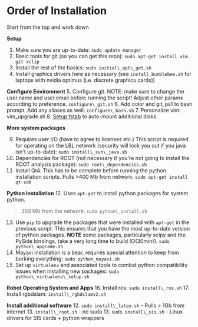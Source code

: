 # Order of Installation

Start from the top and work down

**Setup**
1. Make sure you are up-to-date: `sudo update-manager`
2. Basic tools for git (so you can get this repo):
   `sudo apt-get install vim git xclip`
3. Install the rest of the basics: `sudo initial\_apt\_get.sh`
4. Install graphics drivers here as necessary (see `install_bumblebee.sh` for 
   laptops with nvidia optimus (i.e. discrete graphics cards))

**Configure Environment**
5. Configure git. NOTE: make sure to change the user.name and user.email before
   running the script! Adjust other params according to preference.
   `configure\_git.sh`
6. Add color and git\_ps1 to bash prompt. Add any aliases as well.
   `configure\_bash.sh`
7. Personalize vim: vim\_upgrade.sh
8. [Setup fstab](https://gist.github.com/rossbar/c7bb5c6e0f18631b30fe) to
    auto-mount additional disks

**More system packages**
<!-- Requires some user input - required for LBL network -->
9. Requires user I/O (have to agree to licenses etc.) This script is required 
   for operating on the LBL network (security will lock you out if you java 
   isn't up-to-date):
   `sudo install\_sun\_java.sh`
10. Dependencies for ROOT (not necessary if you're not going to install the
   ROOT analysis package):
   `sudo root\_dependencies.sh`
11. Install Qt4. This has to be complete before running the python installation
   scripts. Pulls >400 Mb from network:
   `sudo apt-get install qt-sdk`

**Python installation**
12. Uses `apt-get` to install python packages for system python.
   >350 Mb from the network: `sudo python\_install.sh`
13. Use `pip` to upgrade the packages that were installed with `apt-get` in
    the previous script. This ensures that you have the most up-to-date version
    of python packages. **NOTE** some packages, particularly scipy and the
    PySide bindings, take a very long time to build (O(30min)).
    `sudo python\_upgrade.sh`
14. Mayavi installation is a bear, requires special attention to keep from
    borking everything:
    `sudo python_mayavi.sh`
15. Set up `virtualenv` and associated tools to combat python compatibility 
    issues when installing new packages:
    `sudo python\_virtualenv\_setup.sh`

**Robot Operating System and Apps**
16. Install ros: `sudo install\_ros.sh`
17. Install rgbdslam: `install\_rgbdslamv2.sh`

**Install additional software**
12. `sudo install\_latex.sh` - Pulls > 1Gb from internet
13. `install\_root.sh` - no sudo
13. `sudo install\_sis.sh` - Linux drivers for SIS cards + python wrappers
